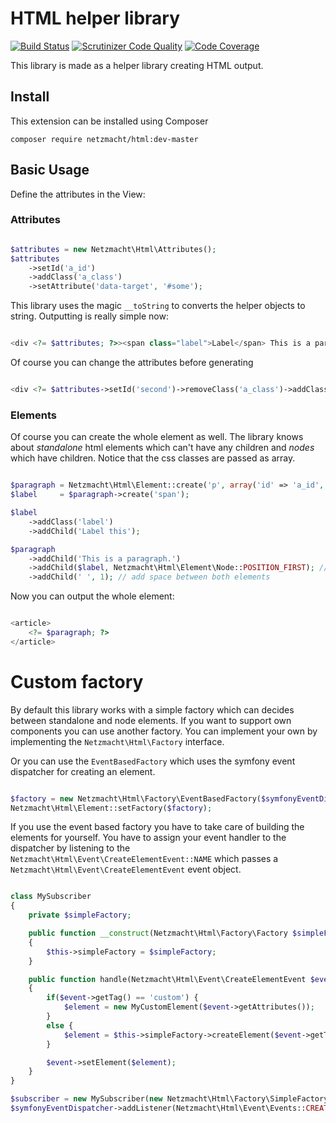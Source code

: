 HTML helper library
===================

[![Build Status](https://travis-ci.org/netzmacht/html.svg?branch=master)](https://travis-ci.org/netzmacht/html)
[![Scrutinizer Code Quality](https://scrutinizer-ci.com/g/netzmacht/html/badges/quality-score.png?b=master)](https://scrutinizer-ci.com/g/netzmacht/html/?branch=master)
[![Code Coverage](https://scrutinizer-ci.com/g/netzmacht/html/badges/coverage.png?b=master)](https://scrutinizer-ci.com/g/netzmacht/html/?branch=master)

This library is made as a helper library creating HTML output.

Install
--------------

This extension can be installed using Composer

`composer require netzmacht/html:dev-master`

Basic Usage
--------------

Define the attributes in the View:


### Attributes

```php

$attributes = new Netzmacht\Html\Attributes();
$attributes
    ->setId('a_id')
    ->addClass('a_class')
    ->setAttribute('data-target', '#some');

```

This library uses the magic `__toString` to converts the helper objects to string. Outputting is really simple now:

```php

<div <?= $attributes; ?>><span class="label">Label</span> This is a paragraph.</div>

```

Of course you can change the attributes before generating

```php

<div <?= $attributes->setId('second')->removeClass('a_class')->addClass('new_class'); ?>>the content</div>

```


### Elements

Of course you can create the whole element as well. The library knows about *standalone* html elements which can't
have any children and *nodes* which have children. Notice that the css classes are passed as array.

```php

$paragraph = Netzmacht\Html\Element::create('p', array('id' => 'a_id', 'class' => array('description'));
$label     = $paragraph->create('span');

$label
    ->addClass('label')
    ->addChild('Label this');

$paragraph
    ->addChild('This is a paragraph.')
    ->addChild($label, Netzmacht\Html\Element\Node::POSITION_FIRST); // add at first position
    ->addChild(' ', 1); // add space between both elements

```

Now you can output the whole element:

```php

<article>
    <?= $paragraph; ?>
</article>

```

Custom factory
==============

By default this library works with a simple factory which can decides between standalone and node elements. If you
want to support own components you can use another factory. You can implement your own by implementing
the `Netzmacht\Html\Factory` interface.

Or you can use the `EventBasedFactory` which uses the symfony event dispatcher for creating an element.

```php

$factory = new Netzmacht\Html\Factory\EventBasedFactory($symfonyEventDispatcher);
Netzmacht\Html\Element::setFactory($factory);

```

If you use the event based factory you have to take care of building the elements for yourself. You have to assign your
event handler to the dispatcher by listening to the `Netzmacht\Html\Event\CreateElementEvent::NAME` which passes a
`Netzmacht\Html\Event\CreateElementEvent` event object.

```php

class MySubscriber
{
    private $simpleFactory;

    public function __construct(Netzmacht\Html\Factory\Factory $simpleFactory)
    {
        $this->simpleFactory = $simpleFactory;
    }

    public function handle(Netzmacht\Html\Event\CreateElementEvent $event)
    {
        if($event->getTag() == 'custom') {
            $element = new MyCustomElement($event->getAttributes());
        }
        else {
            $element = $this->simpleFactory->createElement($event->getTag(), $event->getAttributes());
        }

        $event->setElement($element);
    }
}

$subscriber = new MySubscriber(new Netzmacht\Html\Factory\SimpleFactory());
$symfonyEventDispatcher->addListener(Netzmacht\Html\Event\Events::CREATE_ELEMENT, array($subscriber, 'handle'));

```
